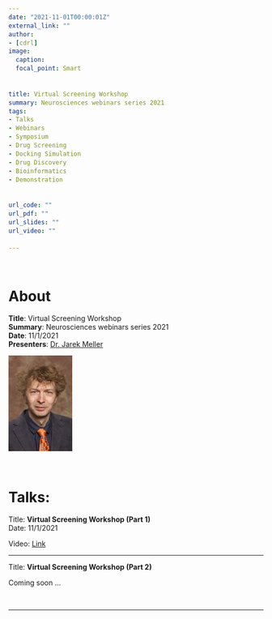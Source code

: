 ```yaml
---
date: "2021-11-01T00:00:01Z"
external_link: ""
author: 
- [cdrl]
image:
  caption: 
  focal_point: Smart


title: Virtual Screening Workshop
summary: Neurosciences webinars series 2021
tags:
- Talks
- Webinars
- Symposium
- Drug Screening
- Docking Simulation
- Drug Discovery
- Bioinformatics
- Demonstration


url_code: ""
url_pdf: ""
url_slides: ""
url_video: ""

---
```


&nbsp;
&nbsp;
&nbsp;
&nbsp;
&nbsp;
&nbsp;
# About

**Title**: Virtual Screening Workshop  
**Summary**:  Neurosciences webinars series 2021  
**Date**: 11/1/2021  
**Presenters**: [Dr. Jarek Meller](https://www.cincinnatichildrens.org/bio/m/jarek-meller)  


<img src="meller-jarek.webp" style="width:25.0%;height:25.0%" />

&nbsp;
&nbsp;
&nbsp;
&nbsp;
&nbsp;
&nbsp;

# Talks:  

Title: **Virtual Screening Workshop (Part 1)**  
Date: 11/1/2021  



Video: [Link](https://utoledo.webex.com/webappng/sites/utoledo/recording/e358a9471d6b103a9ff50050568167e5/playback)  

*** 

Title: **Virtual Screening Workshop (Part 2)** 

Coming soon ...


&nbsp;
&nbsp;
&nbsp;
&nbsp;

*** 


